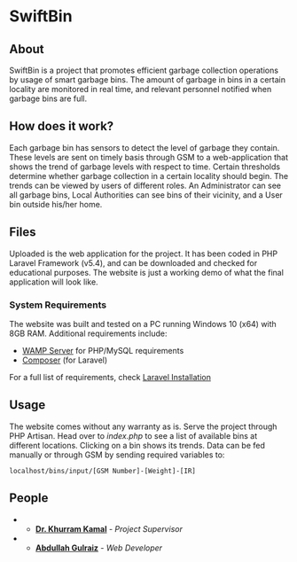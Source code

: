 # SwiftBin

## About

SwiftBin is a project that promotes efficient garbage collection operations by usage of smart garbage bins. The amount of garbage in bins in a certain locality are monitored in real time, and relevant personnel notified when garbage bins are full.

## How does it work?

Each garbage bin has sensors to detect the level of garbage they contain. These levels are sent on timely basis through GSM to a web-application that shows the trend of garbage levels with respect to time. Certain thresholds determine whether garbage collection in a certain locality should begin.
The trends can be viewed by users of different roles. An Administrator can see all garbage bins, Local Authorities can see bins of their vicinity, and a User bin outside his/her home.

## Files

Uploaded is the web application for the project. It has been coded in PHP Laravel Framework (v5.4), and can be downloaded and checked for educational purposes. The website is just a working demo of what the final application will look like.

### System Requirements
The website was built and tested on a PC running Windows 10 (x64) with 8GB RAM. Additional requirements include:
- [WAMP Server](http://www.wampserver.com/en/) for PHP/MySQL requirements
- [Composer](https://getcomposer.org/download/) (for Laravel)

For a full list of requirements, check [Laravel Installation](https://laravel.com/docs/5.4/installation)

## Usage
The website comes without any warranty as is. Serve the project through PHP Artisan. Head over to _index.php_ to see a list of available bins at different locations. Clicking on a bin shows its trends. Data can be fed manually or through GSM by sending required variables to:

```
localhost/bins/input/[GSM Number]-[Weight]-[IR]
```

## People

- * **[Dr. Khurram Kamal](mailto:k.kamal@ceme.nust.edu.pk)** - *Project Supervisor*
- * **[Abdullah Gulraiz](mailto:abdullahgulraiz@outlook.com)** - *Web Developer*
